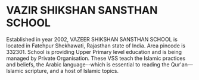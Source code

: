 # VAZIR SHIKSHAN SANSTHAN SCHOOL
Established in year 2002, VAZEER SHIKSHAN SANSTHAN SCHOOL is located in Fatehpur Shekhawati, Rajasthan state of India. Area pincode is 332301. School is providing Upper Primary level education and is being managed by Private Organisation.
These VSS teach the  Islamic practices and beliefs, the Arabic language--which is essential to reading the Qur'an—Islamic scripture, and a host of Islamic topics.
